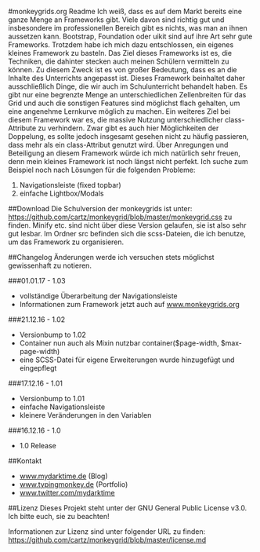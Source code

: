 #monkeygrids.org Readme
Ich weiß, dass es auf dem Markt bereits eine ganze Menge an Frameworks gibt. Viele davon sind richtig gut und insbesondere im professionellen Bereich gibt es nichts, was man an ihnen aussetzen kann. Bootstrap, Foundation oder uikit sind auf ihre Art sehr gute Frameworks. Trotzdem habe ich mich dazu entschlossen, ein eigenes kleines Framework zu basteln.
Das Ziel dieses Frameworks ist es, die Techniken, die dahinter stecken auch meinen Schülern vermitteln zu können. Zu diesem Zweck ist es von großer Bedeutung, dass es an die Inhalte des Unterrichts angepasst ist. Dieses Framework beinhaltet daher ausschließlich Dinge, die wir auch im Schulunterricht behandelt haben. Es gibt nur eine begrenzte Menge an unterschiedlichen Zellenbreiten für das Grid und auch die sonstigen Features sind möglichst flach gehalten, um eine angenehme Lernkurve möglich zu machen.
Ein weiteres Ziel bei diesem Framework war es, die massive Nutzung unterschiedlicher class-Attribute zu verhindern. Zwar gibt es auch hier Möglichkeiten der Doppelung, es sollte jedoch insgesamt gesehen nicht zu häufig passieren, dass mehr als ein class-Attribut genutzt wird.
Über Anregungen und Beteiligung an diesem Framework würde ich mich natürlich sehr freuen, denn mein kleines Framework ist noch längst nicht perfekt. Ich suche zum Beispiel noch nach Lösungen für die folgenden Probleme:

1. Navigationsleiste (fixed topbar)
2. einfache Lightbox/Modals

##Download
Die Schulversion der monkeygrids ist unter: https://github.com/cartz/monkeygrid/blob/master/monkeygrid.css zu finden. Minify etc. sind nicht über diese Version gelaufen, sie ist also sehr gut lesbar. Im Ordner src befinden sich die scss-Dateien, die ich benutze, um das Framework zu organisieren.

##Changelog
Änderungen werde ich versuchen stets möglichst gewissenhaft zu notieren.

###01.01.17 - 1.03
- vollständige Überarbeitung der Navigationsleiste
- Informationen zum Framework jetzt auch auf www.monkeygrids.org

###21.12.16 - 1.02
- Versionbump to 1.02
- Container nun auch als Mixin nutzbar container($page-width, $max-page-width)
- eine SCSS-Datei für eigene Erweiterungen wurde hinzugefügt und eingepflegt

###17.12.16 - 1.01
- Versionbump to 1.01
- einfache Navigationsleiste
- kleinere Veränderungen in den Variablen

###16.12.16 - 1.0
- 1.0 Release

##Kontakt
- www.mydarktime.de (Blog)
- www.typingmonkey.de (Portfolio)
- www.twitter.com/mydarktime

##Lizenz
Dieses Projekt steht unter der GNU General Public License v3.0. Ich bitte euch, sie zu beachten!

Informationen zur Lizenz sind unter folgender URL zu finden: https://github.com/cartz/monkeygrid/blob/master/license.md